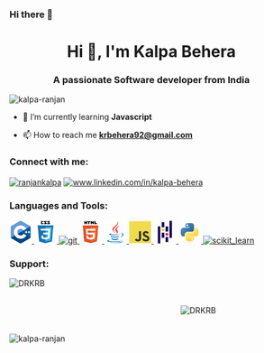 ### Hi there 👋

<!--
**Kalpa-Ranjan/Kalpa-Ranjan** is a ✨ _special_ ✨ repository because its `README.md` (this file) appears on your GitHub profile.

Here are some ideas to get you started:

- 🔭 I’m currently working on ...
- 🌱 I’m currently learning ...
- 👯 I’m looking to collaborate on ...
- 🤔 I’m looking for help with ...
- 💬 Ask me about ...
- 📫 How to reach me: ...
- 😄 Pronouns: ...
- ⚡ Fun fact: ...
-->

<h1 align="center">Hi 👋, I'm Kalpa Behera</h1>
<h3 align="center">A passionate Software developer from India</h3>

<p align="left"> <img src="https://komarev.com/ghpvc/?username=kalpa-ranjan&label=Profile%20views&color=0e75b6&style=flat" alt="kalpa-ranjan" /> </p>

- 🌱 I’m currently learning **Javascript**

- 📫 How to reach me **krbehera92@gmail.com**

<h3 align="left">Connect with me:</h3>
<p align="left">
<a href="https://twitter.com/ranjankalpa" target="blank"><img align="center" src="https://raw.githubusercontent.com/rahuldkjain/github-profile-readme-generator/master/src/images/icons/Social/twitter.svg" alt="ranjankalpa" height="30" width="40" /></a>
<a href="https://linkedin.com/in/www.linkedin.com/in/kalpa-behera" target="blank"><img align="center" src="https://raw.githubusercontent.com/rahuldkjain/github-profile-readme-generator/master/src/images/icons/Social/linked-in-alt.svg" alt="www.linkedin.com/in/kalpa-behera" height="30" width="40" /></a>
</p>

<h3 align="left">Languages and Tools:</h3>
<p align="left"> <a href="https://www.w3schools.com/cpp/" target="_blank" rel="noreferrer"> <img src="https://raw.githubusercontent.com/devicons/devicon/master/icons/cplusplus/cplusplus-original.svg" alt="cplusplus" width="40" height="40"/> </a> <a href="https://www.w3schools.com/css/" target="_blank" rel="noreferrer"> <img src="https://raw.githubusercontent.com/devicons/devicon/master/icons/css3/css3-original-wordmark.svg" alt="css3" width="40" height="40"/> </a> <a href="https://git-scm.com/" target="_blank" rel="noreferrer"> <img src="https://www.vectorlogo.zone/logos/git-scm/git-scm-icon.svg" alt="git" width="40" height="40"/> </a> <a href="https://www.w3.org/html/" target="_blank" rel="noreferrer"> <img src="https://raw.githubusercontent.com/devicons/devicon/master/icons/html5/html5-original-wordmark.svg" alt="html5" width="40" height="40"/> </a> <a href="https://www.java.com" target="_blank" rel="noreferrer"> <img src="https://raw.githubusercontent.com/devicons/devicon/master/icons/java/java-original.svg" alt="java" width="40" height="40"/> </a> <a href="https://developer.mozilla.org/en-US/docs/Web/JavaScript" target="_blank" rel="noreferrer"> <img src="https://raw.githubusercontent.com/devicons/devicon/master/icons/javascript/javascript-original.svg" alt="javascript" width="40" height="40"/> </a> <a href="https://pandas.pydata.org/" target="_blank" rel="noreferrer"> <img src="https://raw.githubusercontent.com/devicons/devicon/2ae2a900d2f041da66e950e4d48052658d850630/icons/pandas/pandas-original.svg" alt="pandas" width="40" height="40"/> </a> <a href="https://www.python.org" target="_blank" rel="noreferrer"> <img src="https://raw.githubusercontent.com/devicons/devicon/master/icons/python/python-original.svg" alt="python" width="40" height="40"/> </a> <a href="https://scikit-learn.org/" target="_blank" rel="noreferrer"> <img src="https://upload.wikimedia.org/wikipedia/commons/0/05/Scikit_learn_logo_small.svg" alt="scikit_learn" width="40" height="40"/> </a> </p>

<h3 align="left">Support:</h3>
<p><a href="https://www.buymeacoffee.com/DRKRB"> <img align="left" src="https://cdn.buymeacoffee.com/buttons/v2/default-yellow.png" height="50" width="210" alt="DRKRB" /></a></p><br><br>
<p><a> <img align="right" src="[https://cdn.buymeacoffee.com/buttons/v2/default-yellow.png](https://github.com/Kalpa-Ranjan/LearnJavascript/blob/main/QR-BharatPe.png)" height="100" width="200" alt="DRKRB" /></a></p><br><br>

<p><img align="center" src="https://github-readme-stats.vercel.app/api/top-langs?username=kalpa-ranjan&show_icons=true&locale=en&layout=compact" alt="kalpa-ranjan" /></p>

